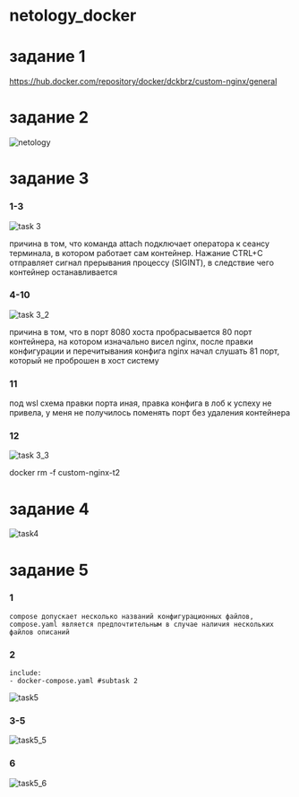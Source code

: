 # netology_docker

# задание 1
  
  https://hub.docker.com/repository/docker/dckbrz/custom-nginx/general

  

# задание 2

  ![netology](https://github.com/user-attachments/assets/17e5b0c8-290e-4215-9e75-9052034a9fa3)

  

# задание 3
  
  ### 1-3

  ![task 3](https://github.com/user-attachments/assets/e4a11bf2-dda1-42e0-a255-12ad41209c10)
  
  причина в том, что команда attach подключает оператора к сеансу терминала, в котором работает сам контейнер. Нажание CTRL+C отправляет сигнал прерывания процессу (SIGINT), в следствие чего контейнер останавливается

  ### 4-10
  
  ![task 3_2](https://github.com/user-attachments/assets/11e87d86-e9bd-4c7e-a9d3-3b6084de8460)
  
  причина в том, что в порт 8080 хоста пробрасывается 80 порт контейнера, на котором изначально висел nginx, после правки конфигурации и перечитывания конфига nginx начал слушать 81 порт, который не проброшен в хост систему
  
  ### 11
  
  под wsl схема правки порта иная, правка конфига в лоб к успеху не привела, у меня не получилось поменять порт без удаления контейнера
  
  ### 12
  
  ![task 3_3](https://github.com/user-attachments/assets/4a8ca03b-a052-42cb-b5ed-ebb439b4c2ff)
  
  docker rm -f custom-nginx-t2

  

# задание 4
  
  ![task4](https://github.com/user-attachments/assets/b4c0ccf0-a35d-4aff-aac4-a8f3997c9b05)

  

# задание 5

  ### 1
    compose допускает несколько названий конфигурационных файлов, compose.yaml является предпочтительным в случае наличия нескольких файлов описаний
    
  ### 2
    include:
    - docker-compose.yaml #subtask 2
  
  ![task5](https://github.com/user-attachments/assets/40d2a09a-4ae8-4a7f-867b-c74001829ac9)
    
  ### 3-5
    
  ![task5_5](https://github.com/user-attachments/assets/82d69165-9b20-4f1a-aa71-f239c2d607fc)
    
  ### 6
    
  ![task5_6](https://github.com/user-attachments/assets/32f6a15e-7123-4add-ade5-17335cb59698)
    
